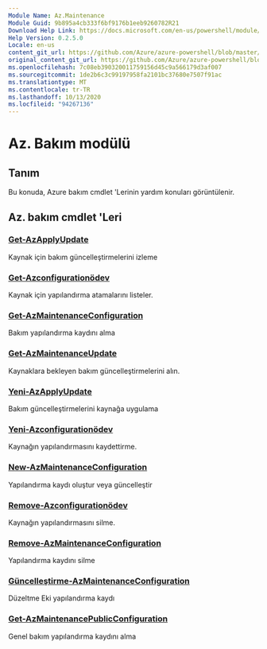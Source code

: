 ```yaml
---
Module Name: Az.Maintenance
Module Guid: 9b895a4cb333f6bf9176b1eeb9260782R21
Download Help Link: https://docs.microsoft.com/en-us/powershell/module/az.maintenance
Help Version: 0.2.5.0
Locale: en-us
content_git_url: https://github.com/Azure/azure-powershell/blob/master/src/Maintenance/Maintenance/help/Az.Maintenance.md
original_content_git_url: https://github.com/Azure/azure-powershell/blob/master/src/Maintenance/Maintenance/help/Az.Maintenance.md
ms.openlocfilehash: 7c08eb390320011759156d45c9a566179d3af007
ms.sourcegitcommit: 1de2b6c3c99197958fa2101bc37680e7507f91ac
ms.translationtype: MT
ms.contentlocale: tr-TR
ms.lasthandoff: 10/13/2020
ms.locfileid: "94267136"
---
```

# Az. Bakım modülü
## Tanım
Bu konuda, Azure bakım cmdlet 'Lerinin yardım konuları görüntülenir.

## Az. bakım cmdlet 'Leri
### [Get-AzApplyUpdate](Get-AzApplyUpdate.md)
Kaynak için bakım güncelleştirmelerini izleme

### [Get-Azconfigurationödev](Get-AzConfigurationAssignment.md)
Kaynak için yapılandırma atamalarını listeler.

### [Get-AzMaintenanceConfiguration](Get-AzMaintenanceConfiguration.md)
Bakım yapılandırma kaydını alma

### [Get-AzMaintenanceUpdate](Get-AzMaintenanceUpdate.md)
Kaynaklara bekleyen bakım güncelleştirmelerini alın.

### [Yeni-AzApplyUpdate](New-AzApplyUpdate.md)
Bakım güncelleştirmelerini kaynağa uygulama

### [Yeni-Azconfigurationödev](New-AzConfigurationAssignment.md)
Kaynağın yapılandırmasını kaydettirme.

### [New-AzMaintenanceConfiguration](New-AzMaintenanceConfiguration.md)
Yapılandırma kaydı oluştur veya güncelleştir

### [Remove-Azconfigurationödev](Remove-AzConfigurationAssignment.md)
Kaynağın yapılandırmasını silme.

### [Remove-AzMaintenanceConfiguration](Remove-AzMaintenanceConfiguration.md)
Yapılandırma kaydını silme

### [Güncelleştirme-AzMaintenanceConfiguration](Update-AzMaintenanceConfiguration.md)
Düzeltme Eki yapılandırma kaydı

### [Get-AzMaintenancePublicConfiguration](Get-AzMaintenancePublicConfiguration.md)
Genel bakım yapılandırma kaydını alma

